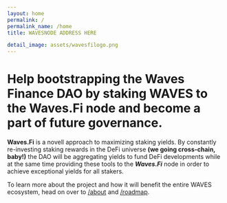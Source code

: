 ```yaml
---
layout: home
permalink: /
permalink_name: /home
title: WAVESNODE ADDRESS HERE

detail_image: assets/wavesfilogo.png
---
```


# Help bootstrapping the **Waves Finance DAO** by staking WAVES to the Waves.Fi node and become a part of future governance.

**Waves.Fi** is a novell approach to maximizing staking yields. By constantly re-investing staking rewards in the DeFi universe **(we going cross-chain, baby!)** the DAO will be aggregating yields to fund DeFi developments while at the same time providing these tools to the ***Waves.Fi*** node in order to achieve exceptional yields for all stakers.  

To learn more about the project and how it will benefit the entire WAVES ecosystem, head on over to [/about](about) and [/roadmap](roadmap).
